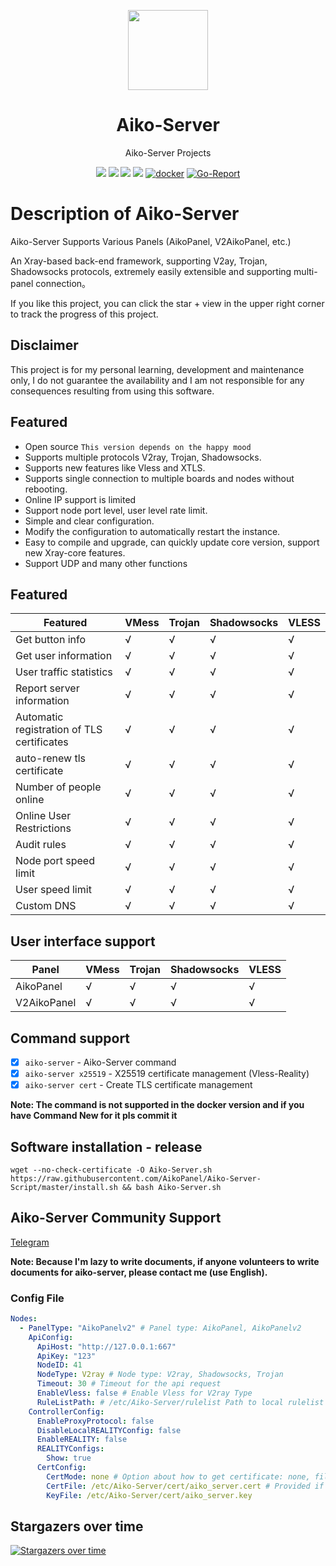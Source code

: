 <p align="center"><img src="https://avatars.githubusercontent.com/u/91626055?v=4" width="128" /></p>

<div align="center">

# Aiko-Server

Aiko-Server Projects

[![](https://img.shields.io/badge/Telegram-group-green?style=flat-square)](https://t.me/aikoaikoaikoaiko)
[![](https://img.shields.io/badge/Telegram-blue?style=flat-square)](https://t.me/Tele_Aiko)
[![](https://img.shields.io/github/downloads/AikoPanel/Aiko-Server/total.svg?style=flat-square)](https://github.com/AikoPanel/Aiko-Server/releases)
[![](https://img.shields.io/github/v/release/AikoPanel/Aiko-Server?style=flat-square)](https://github.com/AikoPanel/Aiko-Server/releases)
[![docker](https://img.shields.io/docker/v/aikocute/aikocutehotme?label=Docker%20image&sort=semver)](https://hub.docker.com/r/aikocute/aikocutehotme)
[![Go-Report](https://goreportcard.com/badge/github.com/AikoPanel/Aiko-Server?style=flat-square)](https://goreportcard.com/report/github.com/AikoPanel/Aiko-Server)

</div>

# Description of Aiko-Server

Aiko-Server Supports Various Panels (AikoPanel, V2AikoPanel, etc.)

An Xray-based back-end framework, supporting V2ay, Trojan, Shadowsocks protocols, extremely easily extensible and supporting multi-panel connection。

If you like this project, you can click the star + view in the upper right corner to track the progress of this project.

## Disclaimer

This project is for my personal learning, development and maintenance only, I do not guarantee the availability and I am not responsible for any consequences resulting from using this software.

## Featured

- Open source `This version depends on the happy mood`
- Supports multiple protocols V2ray, Trojan, Shadowsocks.
- Supports new features like Vless and XTLS.
- Supports single connection to multiple boards and nodes without rebooting.
- Online IP support is limited
- Support node port level, user level rate limit.
- Simple and clear configuration.
- Modify the configuration to automatically restart the instance.
- Easy to compile and upgrade, can quickly update core version, support new Xray-core features.
- Support UDP and many other functions

## Featured

| Featured                                   | VMess | Trojan | Shadowsocks | VLESS |
| ------------------------------------------ | ----- | ------ | ----------- | ----- |
| Get button info                            | √     | √      | √           | √     |
| Get user information                       | √     | √      | √           | √     |
| User traffic statistics                    | √     | √      | √           | √     |
| Report server information                  | √     | √      | √           | √     |
| Automatic registration of TLS certificates | √     | √      | √           | √     |
| auto-renew tls certificate                 | √     | √      | √           | √     |
| Number of people online                    | √     | √      | √           | √     |
| Online User Restrictions                   | √     | √      | √           | √     |
| Audit rules                                | √     | √      | √           | √     |
| Node port speed limit                      | √     | √      | √           | √     |
| User speed limit                           | √     | √      | √           | √     |
| Custom DNS                                 | √     | √      | √           | √     |

## User interface support

| Panel                                                  | VMess | Trojan | Shadowsocks | VLESS  |
| ------------------------------------------------------ | ----- | ------ | ----------- | ------ |
| AikoPanel                                              | √     | √      | √           | √      |
| V2AikoPanel                                            | √     | √      | √           | √      |


## Command support

- [x] `aiko-server` - Aiko-Server command
- [x] `aiko-server x25519` - X25519 certificate management (Vless-Reality)
- [x] `aiko-server cert` - Create TLS certificate management

**Note: The command is not supported in the docker version and if you have Command New for it pls commit it**

## Software installation - release

```
wget --no-check-certificate -O Aiko-Server.sh https://raw.githubusercontent.com/AikoPanel/Aiko-Server-Script/master/install.sh && bash Aiko-Server.sh
```

## Aiko-Server Community Support

[Telegram](https://t.me/AikoServer_Community)

**Note: Because I'm lazy to write documents, if anyone volunteers to write documents for aiko-server, please contact me (use English).**

### Config File 
```yaml
Nodes:
  - PanelType: "AikoPanelv2" # Panel type: AikoPanel, AikoPanelv2
    ApiConfig:
      ApiHost: "http://127.0.0.1:667"
      ApiKey: "123"
      NodeID: 41
      NodeType: V2ray # Node type: V2ray, Shadowsocks, Trojan
      Timeout: 30 # Timeout for the api request
      EnableVless: false # Enable Vless for V2ray Type
      RuleListPath: # /etc/Aiko-Server/rulelist Path to local rulelist file
    ControllerConfig:
      EnableProxyProtocol: false
      DisableLocalREALITYConfig: false
      EnableREALITY: false
      REALITYConfigs:
        Show: true
      CertConfig:
        CertMode: none # Option about how to get certificate: none, file
        CertFile: /etc/Aiko-Server/cert/aiko_server.cert # Provided if the CertMode is file
        KeyFile: /etc/Aiko-Server/cert/aiko_server.key
```

## Stargazers over time

[![Stargazers over time](https://starchart.cc/AikoPanel/Aiko-Server.svg)](https://starchart.cc/AikoPanel/Aiko-Server)
